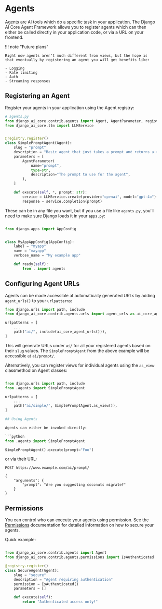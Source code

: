 # Agents

Agents are AI tools which do a specific task in your application. The Django AI Core Agent Framework allows you to register agents which can then either be called directly in your application code, or via a URL on your frontend.

!!! note "Future plans"

    Right now agents aren't much different from views, but the hope is that eventually by registering an agent you will get benefits like:

    - Logging
    - Rate limiting
    - Auth
    - Streaming responses

## Registering an Agent

Register your agents in your application using the Agent registry:

```python
# agents.py
from django_ai_core.contrib.agents import Agent, AgentParameter, registry
from django_ai_core.llm import LLMService


@registry.register()
class SimplePromptAgent(Agent):
    slug = "prompt"
    description = "Basic agent that just takes a prompt and returns a response from the LLM."
    parameters = [
        AgentParameter(
            name="prompt",
            type=str,
            description="The prompt to use for the agent",
        ),
    ]

    def execute(self, *, prompt: str):
        service = LLMService.create(provider="openai", model="gpt-4o")
        response = service.completion(prompt)

```

These can be in any file you want, but if you use a file like `agents.py`, you'll need to make sure Django loads it in your `apps.py`:

```python

from django.apps import AppConfig


class MyAppAppConfig(AppConfig):
    label = "myapp"
    name = "mayapp"
    verbose_name = "My example app"

    def ready(self):
        from . import agents
```

## Configuring Agent URLs

Agents can be made accessible at automatically generated URLs by adding `agent_urls()` to your `urlpatterns`:

```python
from django.urls import path, include
from django_ai_core.contrib.agents.urls import agent_urls as ai_core_agent_urls

urlpatterns = [
    ...
    path("ai/", include(ai_core_agent_urls())),
]
```

This will generate URLs under `ai/` for all your registered agents based on their `slug` values. The `SimplePromptAgent` from the above example will be accessible at `ai/prompt/`.

Alternatively, you can register views for individual agents using the `as_view` classmethod on Agent classes:

````python

from django.urls import path, include
from .agents import SimplePromptAgent

urlpatterns = [
    ...
    path("ai/simple/", SimplePromptAgent.as_view()),
]

## Using Agents

Agents can either be invoked directly:

```python
from .agents import SimplePromptAgent

SimplePromptAgent().execute(prompt="Foo")
````

or via their URL:

```
POST https://www.example.com/ai/prompt/

{
    "arguments": {
        "prompt": "Are you suggesting coconuts migrate?"
    }
}
```

## Permissions

You can control who can execute your agents using permission. See the [Permissions](./permissions) documentation for detailed information on how to secure your agents.

Quick example:

```python

from django_ai_core.contrib.agents import Agent
from django_ai_core.contrib.agents.permissions import IsAuthenticated

@registry.register()
class SecureAgent(Agent):
    slug = "secure"
    description = "Agent requiring authentication"
    permission = IsAuthenticated()
    parameters = []

    def execute(self):
        return "Authenticated access only!"
```
